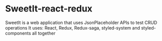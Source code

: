 # SweetIt-react-redux
  SweetIt is a web application that uses JsonPlaceholder APIs to test CRUD operations
  It uses: 
    React, 
    Redux, 
    Redux-saga, 
    styled-system and 
    styled-components all together
